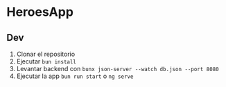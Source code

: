 # HeroesApp

## Dev

1. Clonar el repositorio
2. Ejecutar `bun install`
3. Levantar backend con `bunx json-server --watch db.json --port 8080`
4. Ejecutar la app `bun run start` o `ng serve`
